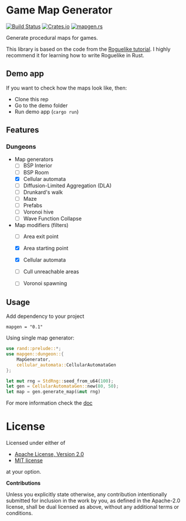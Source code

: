 # Game Map Generator

[![Build Status](https://travis-ci.org/klangner/mapgen.rs.svg?branch=master)](https://travis-ci.org/klangner/mapgen.rs)
[![Crates.io](https://img.shields.io/crates/v/mapgen.svg)](https://crates.io/crates/mapgen) 
[![mapgen.rs](https://docs.rs/mapgen/badge.svg)](https://docs.rs/mapgen/)

Generate procedural maps for games.

This library is based on the code from the [Roguelike tutorial](https://github.com/thebracket/rustrogueliketutorial).
I highly recommend it for learning how to write Roguelike in Rust.


## Demo app

If you want to check how the maps look like, then:
  * Clone this rep
  * Go to the demo folder
  * Run demo app (`cargo run`)


## Features

### Dungeons

  * Map generators
    * [ ] BSP Interior
    * [ ] BSP Room 
    * [x] Cellular automata
    * [ ] Diffusion-Limited Aggregation (DLA)
    * [ ] Drunkard's walk
    * [ ] Maze
    * [ ] Prefabs
    * [ ] Voronoi hive
    * [ ] Wave Function Collapse
  * Map modifiers (filters)
    * [ ] Area exit point
    * [x] Area starting point
    * [x] Cellular automata
    * [ ] Cull unreachable areas
    * [ ] Voronoi spawning


## Usage

Add dependency to your project
```
mapgen = "0.1"
```

Using single map generator:

```rust
use rand::prelude::*;
use mapgen::dungeon::{
    MapGenerator,
    cellular_automata::CellularAutomataGen
};

let mut rng = StdRng::seed_from_u64(100);
let gen = CellularAutomataGen::new(80, 50);
let map = gen.generate_map(&mut rng)
```

For more information check the [doc](https://docs.rs/mapgen)

# License

Licensed under either of

 * [Apache License, Version 2.0](http://www.apache.org/licenses/LICENSE-2.0)
 * [MIT license](http://opensource.org/licenses/MIT)

at your option.


**Contributions**

Unless you explicitly state otherwise, any contribution intentionally submitted
for inclusion in the work by you, as defined in the Apache-2.0 license, shall be
dual licensed as above, without any additional terms or conditions.